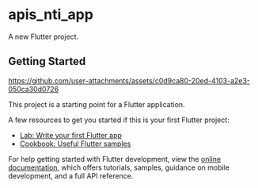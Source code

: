 # apis_nti_app

A new Flutter project.

## Getting Started


https://github.com/user-attachments/assets/c0d9ca80-20ed-4103-a2e3-050ca30d0726



This project is a starting point for a Flutter application.

A few resources to get you started if this is your first Flutter project:

- [Lab: Write your first Flutter app](https://docs.flutter.dev/get-started/codelab)
- [Cookbook: Useful Flutter samples](https://docs.flutter.dev/cookbook)

For help getting started with Flutter development, view the
[online documentation](https://docs.flutter.dev/), which offers tutorials,
samples, guidance on mobile development, and a full API reference.
